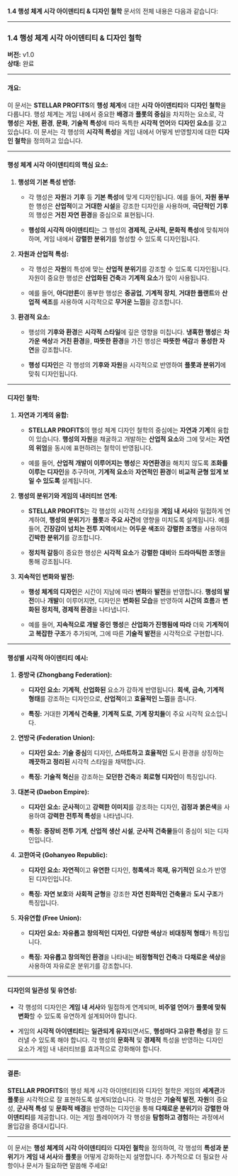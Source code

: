 **1.4 행성 체계 시각 아이덴티티 & 디자인 철학** 문서의 전체 내용은 다음과 같습니다:

---

### **1.4 행성 체계 시각 아이덴티티 & 디자인 철학**

**버전:** v1.0  
**상태:** 완료

---

#### **개요:**

이 문서는 **STELLAR PROFITS**의 **행성 체계**에 대한 **시각 아이덴티티**와 **디자인 철학**을 다룹니다. 행성 체계는 게임 내에서 중요한 **배경**과 **플롯의 중심**을 차지하는 요소로, 각 **행성**은 **자원**, **환경**, **문화**, **기술적 특성**에 따라 독특한 **시각적 언어**와 **디자인 요소**를 갖고 있습니다. 이 문서는 각 행성의 **시각적 특성**을 게임 내에서 어떻게 반영할지에 대한 **디자인 철학**을 정의하고 있습니다.

---

#### **행성 체계 시각 아이덴티티의 핵심 요소:**

1. **행성의 기본 특성 반영:**
    
    - 각 행성은 **자원**과 **기후** 등 **기본 특성**에 맞게 디자인됩니다. 예를 들어, **자원 풍부**한 행성은 **산업적**이고 **거대한 시설**을 강조한 디자인을 사용하며, **극단적인 기후**의 행성은 **거친 자연 환경**을 중심으로 표현됩니다.
        
    - **행성의 시각적 아이덴티티**는 그 행성의 **경제적, 군사적, 문화적 특성**에 맞춰져야 하며, 게임 내에서 **강렬한 분위기**를 형성할 수 있도록 디자인됩니다.
        
2. **자원과 산업적 특성:**
    
    - 각 행성은 **자원**의 특성에 맞는 **산업적 분위기**를 강조할 수 있도록 디자인됩니다. 자원이 중요한 행성은 **산업화된 건축**과 **기계적 요소**가 많이 사용됩니다.
        
    - 예를 들어, **아디만튼**이 풍부한 행성은 **중공업**, **기계적 장치**, **거대한 플랜트**와 **산업적 색조**를 사용하여 시각적으로 **무거운 느낌**을 강조합니다.
        
3. **환경적 요소:**
    
    - 행성의 **기후와 환경**은 **시각적 스타일**에 깊은 영향을 미칩니다. **냉혹한 행성**은 **차가운 색상**과 **거친 환경**을, **따뜻한 환경**을 가진 행성은 **따뜻한 색감**과 **풍성한 자연**을 강조합니다.
        
    - **행성 디자인**은 각 행성의 **기후와 자원**을 시각적으로 반영하여 **플롯과 분위기**에 맞춰 디자인됩니다.
        

---

#### **디자인 철학:**

1. **자연과 기계의 융합:**
    
    - **STELLAR PROFITS**의 행성 체계 디자인 철학의 중심에는 **자연과 기계**의 융합이 있습니다. **행성의 자원**을 채굴하고 개발하는 **산업적 요소**와 그에 맞서는 **자연의 위엄**을 동시에 표현하려는 철학이 반영됩니다.
        
    - 예를 들어, **산업적 개발이 이루어지는 행성**은 **자연환경**을 해치지 않도록 **조화를 이루는 디자인**을 추구하며, **기계적 요소**와 **자연적인 환경**이 **비교적 균형 있게 보일 수 있도록** 설계됩니다.
        
2. **행성의 분위기와 게임의 내러티브 연계:**
    
    - **STELLAR PROFITS**는 각 행성의 시각적 스타일을 **게임 내 서사**와 밀접하게 연계하여, **행성의 분위기**가 **플롯**과 **주요 사건**에 영향을 미치도록 설계됩니다. 예를 들어, **긴장감이 넘치는 전투 지역**에서는 **어두운 색조**와 **강렬한 조명**을 사용하여 **긴박한 분위기**를 강조합니다.
        
    - **정치적 갈등**이 중요한 행성은 **시각적 요소**가 **강렬한 대비**와 **드라마틱한 조명**을 통해 강조됩니다.
        
3. **지속적인 변화와 발전:**
    
    - **행성 체계의 디자인**은 시간이 지남에 따라 **변화**와 **발전**을 반영합니다. **행성의 발전**이나 **개발**이 이루어지면, 디자인은 **변화된 모습**을 반영하여 **시간의 흐름**과 **변화된 정치적, 경제적 환경**을 나타냅니다.
        
    - 예를 들어, **지속적으로 개발 중인 행성**은 **산업화가 진행됨에 따라** 더욱 **기계적이고 복잡한 구조**가 추가되며, 그에 따른 **기술적 발전**을 시각적으로 구현합니다.
        

---

#### **행성별 시각적 아이덴티티 예시:**

1. **중방국 (Zhongbang Federation):**
    
    - **디자인 요소:** **기계적**, **산업화된** 요소가 강하게 반영됩니다. **회색, 금속, 기계적 형태**를 강조하는 디자인으로, **산업적**이고 **효율적인 느낌**을 줍니다.
        
    - **특징:** 거대한 **기계식 건축물**, **기계적 도로**, **기계 장치들**이 주요 시각적 요소입니다.
        
2. **연방국 (Federation Union):**
    
    - **디자인 요소:** **기술 중심**의 디자인, **스마트하고 효율적인** 도시 환경을 상징하는 **깨끗하고 정리된** 시각적 스타일을 채택합니다.
        
    - **특징:** **기술적 혁신**을 강조하는 **모던한 건축**과 **회로형 디자인**이 특징입니다.
        
3. **대본국 (Daebon Empire):**
    
    - **디자인 요소:** **군사적**이고 **강력한 이미지**를 강조하는 디자인, **검정과 붉은색**을 사용하여 **강력한 전투적 특성**을 나타냅니다.
        
    - **특징:** **중장비 전투 기계**, **산업적 생산 시설**, **군사적 건축물**들이 중심이 되는 디자인입니다.
        
4. **고한여국 (Gohanyeo Republic):**
    
    - **디자인 요소:** **자연적**이고 **유연한** 디자인, **청록색**과 **목재, 유기적인** 요소가 반영된 디자인입니다.
        
    - **특징:** **자연 보호**와 **사회적 균형**을 강조한 **자연 친화적인 건축물**과 **도시 구조**가 특징입니다.
        
5. **자유연합 (Free Union):**
    
    - **디자인 요소:** **자유롭고** **창의적인 디자인**, **다양한 색상**과 **비대칭적 형태**가 특징입니다.
        
    - **특징:** **자유롭고 창의적인 환경**을 나타내는 **비정형적인 건축**과 **다채로운 색상**을 사용하여 자유로운 분위기를 강조합니다.
        

---

#### **디자인의 일관성 및 유연성:**

- 각 행성의 디자인은 **게임 내 서사**와 밀접하게 연계되며, **비주얼 언어**가 **플롯에 맞춰 변화**할 수 있도록 유연하게 설계되어야 합니다.
    
- 게임의 **시각적 아이덴티티**는 **일관되게 유지**되면서도, **행성마다 고유한 특성**을 잘 드러낼 수 있도록 해야 합니다. 각 행성의 **문화적** 및 **경제적** 특성을 반영하는 디자인 요소가 게임 내 내러티브를 효과적으로 강화해야 합니다.
    

---

#### **결론:**

**STELLAR PROFITS**의 행성 체계 시각 아이덴티티와 디자인 철학은 게임의 **세계관**과 **플롯**을 시각적으로 잘 표현하도록 설계되었습니다. 각 행성은 **기술적 발전**, **자원**의 중요성, **군사적 특성** 및 **문화적 배경**을 반영하는 디자인을 통해 **다채로운 분위기**와 **강렬한 아이덴티티**를 제공합니다. 이는 게임 플레이어가 각 행성을 **탐험하고 경험**하는 과정에서 몰입감을 증대시킵니다.

---

이 문서는 **행성 체계의 시각 아이덴티티**와 **디자인 철학**을 정의하여, 각 행성의 **특성과 분위기**가 **게임 내 서사**와 **플롯**을 어떻게 강화하는지 설명합니다. 추가적으로 더 필요한 사항이나 문서가 필요하면 말씀해 주세요!